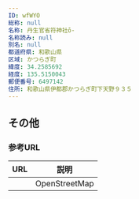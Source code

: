 ```yaml
---
ID: wfWYO
総称: null
名称: 丹生官省符神社ō-
名称読み: null
別名: null
都道府県: 和歌山県
区域: かつらぎ町
緯度: 34.2585692
経度: 135.5150043
郵便番号: 6497142
住所: 和歌山県伊都郡かつらぎ町下天野９３５
---
```


## その他

### 参考URL

| URL | 説明          |
| --- | ------------- |
|     | OpenStreetMap |

